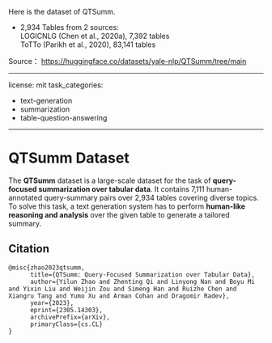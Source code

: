 Here is the dataset of QTSumm.

- 2,934 Tables from 2 sources: <br/>LOGICNLG (Chen et al., 2020a), 7,392 tables  <br/> ToTTo (Parikh et al., 2020), 83,141 tables

Source：
https://huggingface.co/datasets/yale-nlp/QTSumm/tree/main


---
license: mit
task_categories:
- text-generation
- summarization
- table-question-answering
---
# QTSumm Dataset
The **QTSumm** dataset is a large-scale dataset for the task of **query-focused summarization over tabular data**. 
It contains 7,111 human-annotated query-summary pairs over 2,934 tables covering diverse topics. 
To solve this task, a text generation system has to perform **human-like reasoning and analysis** over the given table to generate a tailored summary. 

## Citation
```
@misc{zhao2023qtsumm,
      title={QTSumm: Query-Focused Summarization over Tabular Data}, 
      author={Yilun Zhao and Zhenting Qi and Linyong Nan and Boyu Mi and Yixin Liu and Weijin Zou and Simeng Han and Ruizhe Chen and Xiangru Tang and Yumo Xu and Arman Cohan and Dragomir Radev},
      year={2023},
      eprint={2305.14303},
      archivePrefix={arXiv},
      primaryClass={cs.CL}
}
```

